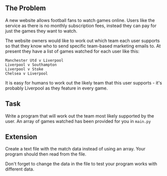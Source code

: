 ## The Problem
A new website allows football fans to watch games online. Users like the service as there is no monthly subscription fees, instead they can pay for just the games they want to watch.

The website owners would like to work out which team each user supports so that they know who to send specific team-based marketing emails to. At present they have a list of games watched for each user like this:

    Manchester Utd v Liverpool
    Liverpool v Southampton
    Liverpool v Stoke
    Chelsea v Liverpool

It is easy for humans to work out the likely team that this user supports - it's probably Liverpool as they feature in every game.

## Task
Write a program that will work out the team most likely supported by the user. An array of games watched has been provided for you in `main.py`

## Extension
Create a text file with the match data instead of using an array. Your program should then read from the file.

Don't forget to change the data in the file to test your program works with different data.